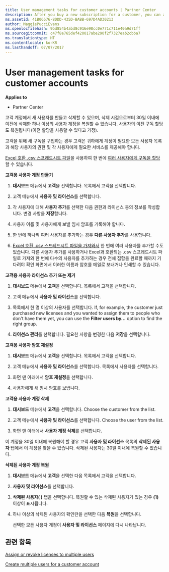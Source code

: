 ```yaml
---
title: User management tasks for customer accounts | Partner Center
description: After you buy a new subscription for a customer, you can assign licenses to specific users.
ms.assetid: 41B06576-8DDD-435D-BABB-697D4AD30213
author: MaggiePucciEvans
ms.openlocfilehash: 9bd854b4abd8c916e98cc0e771c711e40a9d71ff
ms.sourcegitcommit: c47f8e765def420017abe290f2f7327eab2cbba7
ms.translationtype: HT
ms.contentlocale: ko-KR
ms.lasthandoff: 07/07/2017
---
```

# <a name="user-management-tasks-for-customer-accounts"></a>User management tasks for customer accounts

**Applies to**

-  Partner Center



고객 계정에서 새 사용자를 만들고 삭제할 수 있으며, 삭제 시점으로부터 30일 이내에 이전에 삭제한 하나 이상의 사용자 계정을 복원할 수 있습니다. 사용자의 이전 구독 할당도 복원됩니다(이전 할당을 사용할 수 있다고 가정).

고객을 위해 새 구독을 구입하는 경우 고객은 귀하에게 계정이 필요한 모든 사용자 목록과 해당 사용자의 권한 및 각 사용자에게 필요한 서비스를 제공해야 합니다.  

[Excel 호환 .csv 스프레드시트 파일](adding-multiple-users-to-a-customer-account.md)을 사용하여 한 번에 [여러 사용자에게 구독을 할당](bulk-license-provisioning-for-multiple-users.md)할 수 있습니다.

<a href="" id="createuseraccounts"></a>
**고객용 사용자 계정 만들기**

1.  **대시보드** 메뉴에서 **고객**을 선택합니다. 목록에서 고객을 선택합니다.

2.  고객 메뉴에서 **사용자 및 라이선스**를 선택합니다.

3.  각 사용자에 대해 **사용자 추가**를 선택한 다음 권한과 라이선스 등의 정보를 작성합니다. 변경 사항을 **저장**합니다.

4.  사용자 이름 및 사용자에게 보낼 임시 암호를 기록해야 합니다. 

5.  한 번에 하나씩 여러 사용자를 추가하는 경우 **다른 사용자 추가**를 사용합니다. 

6. [Excel 호환 .csv 스프레드시트 파일을 가져와서](adding-multiple-users-to-a-customer-account.md) 한 번에 여러 사용자를 추가할 수도 있습니다. 다른 사용자 추가를 사용하거나 Excel과 호환되는 .csv 스프레드시트 파일로 가져와 한 번에 다수의 사용자를 추가하는 경우 전체 집합을 완료할 때까지 기다려야 확인 화면에서 이러한 이름과 암호를 메일로 보내거나 인쇄할 수 있습니다.

<a href="" id="userlicensing"></a>
**고객용 사용자 라이선스 추가 또는 제거**

1.  **대시보드** 메뉴에서 **고객**을 선택합니다. 목록에서 고객을 선택합니다.

2.  고객 메뉴에서 **사용자 및 라이선스**를 선택합니다.

3.  목록에서 한 명 이상의 사용자를 선택합니다. If, for example, the customer just purchased new licenses and you wanted to assign them to people who don't have them yet, you can use the **Filter users by...** option to find the right group.

4.  **라이선스 관리**를 선택합니다. 필요한 사항을 변경한 다음 **저장**을 선택합니다.

<a href="" id="resetpassword"></a>
**고객용 사용자 암호 재설정**

1.  **대시보드** 메뉴에서 **고객**을 선택합니다. 목록에서 고객을 선택합니다.

2.  고객 메뉴에서 **사용자 및 라이선스**를 선택합니다. 목록에서 사용자를 선택합니다.

3.  화면 맨 아래에서 **암호 재설정**을 선택합니다. 

4.  사용자에게 새 임시 암호를 보냅니다.

<a href="" id="deleteuseraccounts"></a>
**고객용 사용자 계정 삭제**

1.  **대시보드** 메뉴에서 **고객**을 선택합니다. Choose the customer from the list.

2.  고객 메뉴에서 **사용자 및 라이선스**를 선택합니다. Choose the user from the list.

3.  화면 맨 아래에서 **사용자 계정 삭제**를 선택합니다.

이 계정을 30일 이내에 복원해야 할 경우 고객 **사용자 및 라이선스** 목록의 **삭제된 사용자** 탭에서 이 계정을 찾을 수 있습니다. 삭제된 사용자는 30일 이내에 복원할 수 있습니다.

<a href="" id="restoreuseraccounts"></a>
**삭제된 사용자 계정 복원**

1.  **대시보드** 메뉴에서 **고객**을 선택한 다음 목록에서 고객을 선택합니다.

2.  **사용자 및 라이선스**를 선택합니다.

3.  **삭제된 사용자( )** 탭을 선택합니다. 복원할 수 있는 삭제된 사용자가 있는 경우 **(1)** 이상이 표시됩니다.

4.  하나 이상의 삭제된 사용자의 확인란을 선택한 다음 **복원**을 선택합니다.

    선택한 모든 사용자 계정이 **사용자 및 라이선스** 페이지에 다시 나타납니다.

## <a name="related-topics"></a>관련 항목


[Assign or revoke licenses to multiple users](bulk-license-provisioning-for-multiple-users.md)

[Create multiple users for a customer account](adding-multiple-users-to-a-customer-account.md)

 

 



